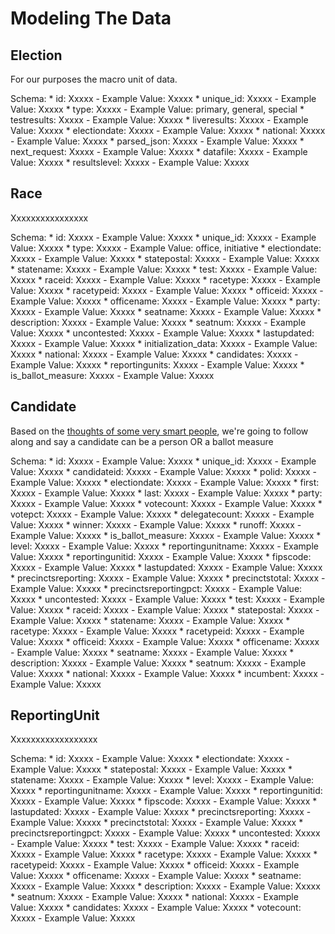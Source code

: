 Modeling The Data
=================

Election
---------

For our purposes the macro unit of data.

Schema:
    * id: Xxxxx
        - Example Value: Xxxxx
    * unique_id: Xxxxx
        - Example Value: Xxxxx
    * type: Xxxxx
        - Example Value: primary, general, special
    * testresults: Xxxxx
        - Example Value: Xxxxx
    * liveresults: Xxxxx
        - Example Value: Xxxxx
    * electiondate: Xxxxx
        - Example Value: Xxxxx
    * national: Xxxxx
        - Example Value: Xxxxx
    * parsed_json: Xxxxx
        - Example Value: Xxxxx
    * next_request: Xxxxx
        - Example Value: Xxxxx
    * datafile: Xxxxx
        - Example Value: Xxxxx
    * resultslevel: Xxxxx
        - Example Value: Xxxxx

Race
-----

Xxxxxxxxxxxxxxxx

Schema:
    * id: Xxxxx
        - Example Value: Xxxxx
    * unique_id: Xxxxx
        - Example Value: Xxxxx
    * type: Xxxxx
        - Example Value: office, initiative
    * electiondate: Xxxxx
        - Example Value: Xxxxx
    * statepostal: Xxxxx
        - Example Value: Xxxxx
    * statename: Xxxxx
        - Example Value: Xxxxx
    * test: Xxxxx
        - Example Value: Xxxxx
    * raceid: Xxxxx
        - Example Value: Xxxxx
    * racetype: Xxxxx
        - Example Value: Xxxxx
    * racetypeid: Xxxxx
        - Example Value: Xxxxx
    * officeid: Xxxxx
        - Example Value: Xxxxx
    * officename: Xxxxx
        - Example Value: Xxxxx
    * party: Xxxxx
        - Example Value: Xxxxx
    * seatname: Xxxxx
        - Example Value: Xxxxx
    * description: Xxxxx
        - Example Value: Xxxxx
    * seatnum: Xxxxx
        - Example Value: Xxxxx
    * uncontested: Xxxxx
        - Example Value: Xxxxx
    * lastupdated: Xxxxx
        - Example Value: Xxxxx
    * initialization_data: Xxxxx
        - Example Value: Xxxxx
    * national: Xxxxx
        - Example Value: Xxxxx
    * candidates: Xxxxx
        - Example Value: Xxxxx
    * reportingunits: Xxxxx
        - Example Value: Xxxxx
    * is_ballot_measure: Xxxxx
        - Example Value: Xxxxx

Candidate
---------

Based on the [thoughts of some very smart people](https://github.com/newsdev/elex/blob/master/elex/api/models.py#L272), we're going to follow along and say a candidate can be a person OR a ballot measure

Schema:
    * id: Xxxxx
        - Example Value: Xxxxx
    * unique_id: Xxxxx
        - Example Value: Xxxxx
    * candidateid: Xxxxx
        - Example Value: Xxxxx
    * polid: Xxxxx
        - Example Value: Xxxxx
    * electiondate: Xxxxx
        - Example Value: Xxxxx
    * first: Xxxxx
        - Example Value: Xxxxx
    * last: Xxxxx
        - Example Value: Xxxxx
    * party: Xxxxx
        - Example Value: Xxxxx
    * votecount: Xxxxx
        - Example Value: Xxxxx
    * votepct: Xxxxx
        - Example Value: Xxxxx
    * delegatecount: Xxxxx
        - Example Value: Xxxxx
    * winner: Xxxxx
        - Example Value: Xxxxx
    * runoff: Xxxxx
        - Example Value: Xxxxx
    * is_ballot_measure: Xxxxx
        - Example Value: Xxxxx
    * level: Xxxxx
        - Example Value: Xxxxx
    * reportingunitname: Xxxxx
        - Example Value: Xxxxx
    * reportingunitid: Xxxxx
        - Example Value: Xxxxx
    * fipscode: Xxxxx
        - Example Value: Xxxxx
    * lastupdated: Xxxxx
        - Example Value: Xxxxx
    * precinctsreporting: Xxxxx
        - Example Value: Xxxxx
    * precinctstotal: Xxxxx
        - Example Value: Xxxxx
    * precinctsreportingpct: Xxxxx
        - Example Value: Xxxxx
    * uncontested: Xxxxx
        - Example Value: Xxxxx
    * test: Xxxxx
        - Example Value: Xxxxx
    * raceid: Xxxxx
        - Example Value: Xxxxx
    * statepostal: Xxxxx
        - Example Value: Xxxxx
    * statename: Xxxxx
        - Example Value: Xxxxx
    * racetype: Xxxxx
        - Example Value: Xxxxx
    * racetypeid: Xxxxx
        - Example Value: Xxxxx
    * officeid: Xxxxx
        - Example Value: Xxxxx
    * officename: Xxxxx
        - Example Value: Xxxxx
    * seatname: Xxxxx
        - Example Value: Xxxxx
    * description: Xxxxx
        - Example Value: Xxxxx
    * seatnum: Xxxxx
        - Example Value: Xxxxx
    * national: Xxxxx
        - Example Value: Xxxxx
    * incumbent: Xxxxx
        - Example Value: Xxxxx

ReportingUnit
-------------

Xxxxxxxxxxxxxxxxxx

Schema:
    * id: Xxxxx
        - Example Value: Xxxxx
    * electiondate: Xxxxx
        - Example Value: Xxxxx
    * statepostal: Xxxxx
        - Example Value: Xxxxx
    * statename: Xxxxx
        - Example Value: Xxxxx
    * level: Xxxxx
        - Example Value: Xxxxx
    * reportingunitname: Xxxxx
        - Example Value: Xxxxx
    * reportingunitid: Xxxxx
        - Example Value: Xxxxx
    * fipscode: Xxxxx
        - Example Value: Xxxxx
    * lastupdated: Xxxxx
        - Example Value: Xxxxx
    * precinctsreporting: Xxxxx
        - Example Value: Xxxxx
    * precinctstotal: Xxxxx
        - Example Value: Xxxxx
    * precinctsreportingpct: Xxxxx
        - Example Value: Xxxxx
    * uncontested: Xxxxx
        - Example Value: Xxxxx
    * test: Xxxxx
        - Example Value: Xxxxx
    * raceid: Xxxxx
        - Example Value: Xxxxx
    * racetype: Xxxxx
        - Example Value: Xxxxx
    * racetypeid: Xxxxx
        - Example Value: Xxxxx
    * officeid: Xxxxx
        - Example Value: Xxxxx
    * officename: Xxxxx
        - Example Value: Xxxxx
    * seatname: Xxxxx
        - Example Value: Xxxxx
    * description: Xxxxx
        - Example Value: Xxxxx
    * seatnum: Xxxxx
        - Example Value: Xxxxx
    * national: Xxxxx
        - Example Value: Xxxxx
    * candidates: Xxxxx
        - Example Value: Xxxxx
    * votecount: Xxxxx
        - Example Value: Xxxxx

